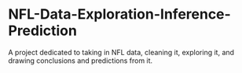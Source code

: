 # NFL-Data-Exploration-Inference-Prediction
A project dedicated to taking in NFL data, cleaning it, exploring it, and drawing conclusions and predictions from it.

